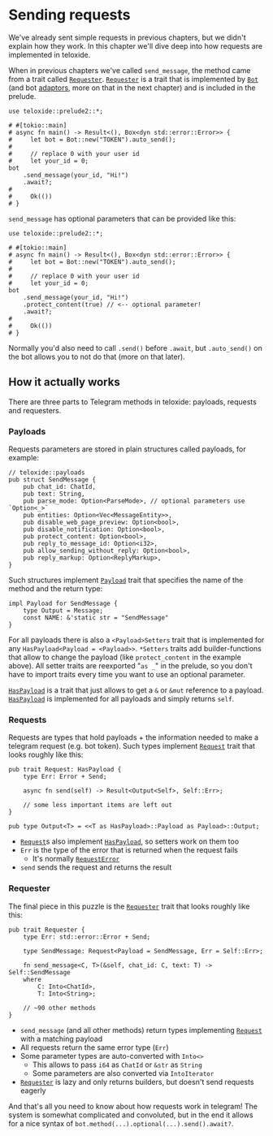 # Sending requests

We've already sent simple requests in previous chapters, but we didn't explain how they work.
In this chapter we'll dive deep into how requests are implemented in teloxide.

When in previous chapters we've called `send_message`, the method came from a trait called [`Requester`].
[`Requester`] is a trait that is implemented by [`Bot`] (and bot [adaptors], more on that in the next chapter) and is included in the prelude.

[`Requester`]: https://docs.rs/teloxide/latest/teloxide/requests/trait.Requester.html
[`Bot`]: https://docs.rs/teloxide/latest/teloxide/struct.Bot.html
[adaptors]: https://docs.rs/teloxide/latest/teloxide/adaptors/index.html

```rust,no_run
use teloxide::prelude2::*;

# #[tokio::main]
# async fn main() -> Result<(), Box<dyn std::error::Error>> {
#     let bot = Bot::new("TOKEN").auto_send();
# 
#     // replace 0 with your user id
#     let your_id = 0;
bot
    .send_message(your_id, "Hi!")
    .await?;   
#  
#     Ok(())
# }
```

`send_message` has optional parameters that can be provided like this:

```rust,no_run
use teloxide::prelude2::*;

# #[tokio::main]
# async fn main() -> Result<(), Box<dyn std::error::Error>> {
#     let bot = Bot::new("TOKEN").auto_send();
# 
#     // replace 0 with your user id
#     let your_id = 0;
bot
    .send_message(your_id, "Hi!")
    .protect_content(true) // <-- optional parameter!
    .await?;   
#  
#     Ok(())
# }
```

Normally you'd also need to call `.send()` before `.await`, but `.auto_send()` on the bot allows you to not do that (more on that later).

## How it actually works

There are three parts to Telegram methods in teloxide: payloads, requests and requesters.

### Payloads

Requests parameters are stored in plain structures called payloads, for example:

```rust,no_run
// teloxide::payloads
pub struct SendMessage {
    pub chat_id: ChatId,
    pub text: String,
    pub parse_mode: Option<ParseMode>, // optional parameters use `Option<_>`
    pub entities: Option<Vec<MessageEntity>>,
    pub disable_web_page_preview: Option<bool>,
    pub disable_notification: Option<bool>,
    pub protect_content: Option<bool>,
    pub reply_to_message_id: Option<i32>,
    pub allow_sending_without_reply: Option<bool>,
    pub reply_markup: Option<ReplyMarkup>,
}
```

Such structures implement [`Payload`] trait that specifies the name of the method and the return type:

[`Payload`]: https://docs.rs/teloxide/latest/teloxide/requests/trait.Payload.html

```rust,no_run
impl Payload for SendMessage {
    type Output = Message;
    const NAME: &'static str = "SendMessage"
}
```

For all payloads there is also a `<Payload>Setters` trait that is implemented for any `HasPayload<Payload = <Payload>>`.
`*Setters` traits add builder-functions that allow to change the payload (like `protect_content` in the example above).
All setter traits are reexported "`as _`" in the prelude, so you don't have to import traits every time you want to use an optional parameter.

[`HasPayload`] is a trait that just allows to get a `&` or `&mut` reference to a payload.
[`HasPayload`] is implemented for all payloads and simply returns `self`.

[`HasPayload`]: https://docs.rs/teloxide/latest/teloxide/requests/trait.HasPayload.html

### Requests

Requests are types that hold payloads + the information needed to make a telegram request (e.g. bot token).
Such types implement [`Request`] trait that looks roughly like this:

[`Request`]: https://docs.rs/teloxide/latest/teloxide/requests/trait.Request.html

```rust,no_run
pub trait Request: HasPayload {
    type Err: Error + Send;
    
    async fn send(self) -> Result<Output<Self>, Self::Err>;

    // some less important items are left out
}

pub type Output<T> = <<T as HasPayload>::Payload as Payload>::Output;
```

- [`Request`]s also implement [`HasPayload`], so setters work on them too
- `Err` is the type of the error that is returned when the request fails
  - It's normally [`RequestError`]
- `send` sends the request and returns the result

[`RequestError`]: https://docs.rs/teloxide/latest/teloxide/enum.RequestError.html

### Requester

The final piece in this puzzle is the [`Requester`] trait that looks roughly like this:

[`Requester`]: https://docs.rs/teloxide/latest/teloxide/prelude/trait.Requester.html

```rust,no_run
pub trait Requester {
    type Err: std::error::Error + Send;

    type SendMessage: Request<Payload = SendMessage, Err = Self::Err>;

    fn send_message<C, T>(&self, chat_id: C, text: T) -> Self::SendMessage
    where
        C: Into<ChatId>,
        T: Into<String>;

    // ~90 other methods
}
```

- `send_message` (and all other methods) return types implementing [`Request`] with a matching payload
- All requests return the same error type (`Err`)
- Some parameter types are auto-converted with `Into<>`
  - This allows to pass `i64` as `ChatId` or `&str` as `String`
  - Some parameters are also converted via `IntoIterator`
- [`Requester`] is lazy and only returns builders, but doesn't send requests eagerly

And that's all you need to know about how requests work in telegram!
The system is somewhat complicated and convoluted, but in the end it allows for a nice syntax of `bot.method(...).optional(...).send().await?`.
